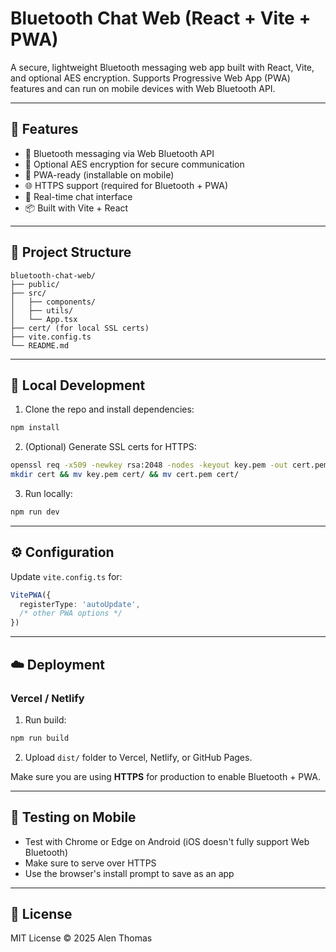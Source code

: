# Bluetooth Chat Web (React + Vite + PWA)

A secure, lightweight Bluetooth messaging web app built with React, Vite, and optional AES encryption. Supports Progressive Web App (PWA) features and can run on mobile devices with Web Bluetooth API.

---

## 🚀 Features

- 📡 Bluetooth messaging via Web Bluetooth API
- 🔐 Optional AES encryption for secure communication
- 📱 PWA-ready (installable on mobile)
- 🌐 HTTPS support (required for Bluetooth + PWA)
- 💬 Real-time chat interface
- 📦 Built with Vite + React

---

## 📂 Project Structure

```
bluetooth-chat-web/
├── public/
├── src/
│   ├── components/
│   ├── utils/
│   └── App.tsx
├── cert/ (for local SSL certs)
├── vite.config.ts
└── README.md
```

---

## 🧪 Local Development

1. Clone the repo and install dependencies:

```bash
npm install
```

2. (Optional) Generate SSL certs for HTTPS:

```bash
openssl req -x509 -newkey rsa:2048 -nodes -keyout key.pem -out cert.pem -days 365
mkdir cert && mv key.pem cert/ && mv cert.pem cert/
```

3. Run locally:

```bash
npm run dev
```

---

## ⚙️ Configuration

Update `vite.config.ts` for:

```ts
VitePWA({
  registerType: 'autoUpdate',
  /* other PWA options */
})
```

---

## ☁️ Deployment

### Vercel / Netlify

1. Run build:

```bash
npm run build
```

2. Upload `dist/` folder to Vercel, Netlify, or GitHub Pages.

Make sure you are using **HTTPS** for production to enable Bluetooth + PWA.

---

## 📱 Testing on Mobile

- Test with Chrome or Edge on Android (iOS doesn't fully support Web Bluetooth)
- Make sure to serve over HTTPS
- Use the browser's install prompt to save as an app

---

## 📜 License

MIT License © 2025 Alen Thomas
